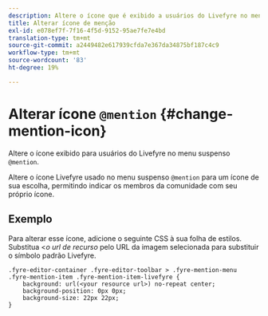 ```yaml
---
description: Altere o ícone que é exibido a usuários do Livefyre no menu suspenso @menção.
title: Alterar ícone de menção
exl-id: e078ef7f-7f16-4f5d-9152-95ae7fe7e4bd
translation-type: tm+mt
source-git-commit: a2449482e617939cfda7e367da34875bf187c4c9
workflow-type: tm+mt
source-wordcount: '83'
ht-degree: 19%

---
```


# Alterar ícone `@mention` {#change-mention-icon}

Altere o ícone exibido para usuários do Livefyre no menu suspenso `@mention`.

Altere o ícone Livefyre usado no menu suspenso `@mention` para um ícone de sua escolha, permitindo indicar os membros da comunidade com seu próprio ícone.

## Exemplo

Para alterar esse ícone, adicione o seguinte CSS à sua folha de estilos. Substitua &lt;*o url de recurso* pelo URL da imagem selecionada para substituir o símbolo padrão Livefyre.

```
.fyre-editor-container .fyre-editor-toolbar > .fyre-mention-menu .fyre-mention-item .fyre-mention-item-livefyre { 
    background: url(<your resource url>) no-repeat center; 
    background-position: 0px 0px; 
    background-size: 22px 22px; 
}
```
